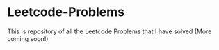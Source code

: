 # Leetcode-Problems
This is repository of all the Leetcode Problems that I have solved (More coming soon!)

